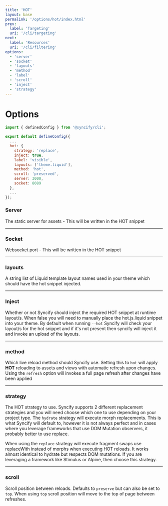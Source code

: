 ```yaml
---
title: 'HOT'
layout: base
permalink: '/options/hot/index.html'
prev:
  label: 'Targeting'
  uri: '/cli/targeting'
next:
  label: 'Resources'
  uri: '/cli/filtering'
options:
  - 'server'
  - 'socket'
  - 'layouts'
  - 'method'
  - 'label'
  - 'scroll'
  - 'inject'
  - 'strategy'
---
```


# Options

```js
import { definedConfig } from '@syncify/cli';

export default defineConfig({
  ...
  hot: {
    strategy: 'replace',
    inject: true,
    label: 'visible',
    layouts: ['theme.liquid'],
    method: 'hot',
    scroll: 'preserved',
    server: 3000,
    socket: 8089
  },
  ...
});
```

### Server

The static server for assets - This will be written in the HOT snippet

---

### Socket

Websocket port - This will be written in the HOT snippet

---

### layouts

A string list of Liquid template layout names used in your theme which should have the hot snippet injected.

---

### Inject

Whether or not Syncify should inject the required HOT snippet at runtime layout/s. When false you will need to manually place the hot.js.liquid snippet into your theme. By default when running `--hot` Syncify will check your layout/s for the hot snippet and if it's not present then syncify will inject it and invoke an upload of the layouts.

---

### method

Which live reload method should Syncify use. Setting this to `hot` will apply **HOT** reloading to assets and views with automatic refresh upon changes. Using the `refresh` option will invokes a full page refresh after changes have been applied

---

### strategy

The HOT strategy to use. Syncify supports 2 different replacement strategies and you will need choose which one to use depending on your project type. The `hydrate` strategy will execute morph replacements. This is what Syncify will default to, however it is not always perfect and in cases where you leverage frameworks that use DOM Mutation observers, it probably better to use replace.

When using the `replace` strategy will execute fragment swaps use replaceWith instead of morphs when executing HOT reloads. It works almost identical to hydrate but respects DOM mutations. If you are leveraging a framework like Stimulus or Alpine, then choose this strategy.

---

### scroll

Scroll position between reloads. Defaults to `preserve` but can also be set to `top`. When using `top` scroll position will move to the top of page between refreshes.
